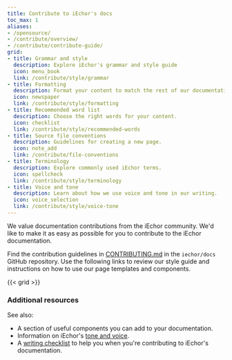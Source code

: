 ```yaml
---
title: Contribute to iEchor's docs
toc_max: 1
aliases:
- /opensource/
- /contribute/overview/
- /contribute/contribute-guide/
grid:
- title: Grammar and style
  description: Explore iEchor's grammar and style guide
  icon: menu_book
  link: /contribute/style/grammar
- title: Formatting
  description: Format your content to match the rest of our documentation.
  icon: newspaper
  link: /contribute/style/formatting
- title: Recommended word list
  description: Choose the right words for your content.
  icon: checklist
  link: /contribute/style/recommended-words
- title: Source file conventions
  description: Guidelines for creating a new page.
  icon: note_add
  link: /contribute/file-conventions
- title: Terminology
  description: Explore commonly used iEchor terms.
  icon: spellcheck
  link: /contribute/style/terminology
- title: Voice and tone
  description: Learn about how we use voice and tone in our writing.
  icon: voice_selection
  link: /contribute/style/voice-tone
---
```


We value documentation contributions from the iEchor community. We'd like to
make it as easy as possible for you to contribute to the iEchor documentation.

Find the contribution guidelines in
[CONTRIBUTING.md](https://github.com/iechor/docs/blob/main/CONTRIBUTING.md) in
the `iechor/docs` GitHub repository. Use the following links to review our
style guide and instructions on how to use our page templates and components.

{{< grid >}}

### Additional resources

See also:

- A section of useful components you can add to your documentation.
- Information on iEchor's [tone and voice](style/voice-tone.md).
- A [writing checklist](checklist.md) to help you when you're contributing to iEchor's documentation.
